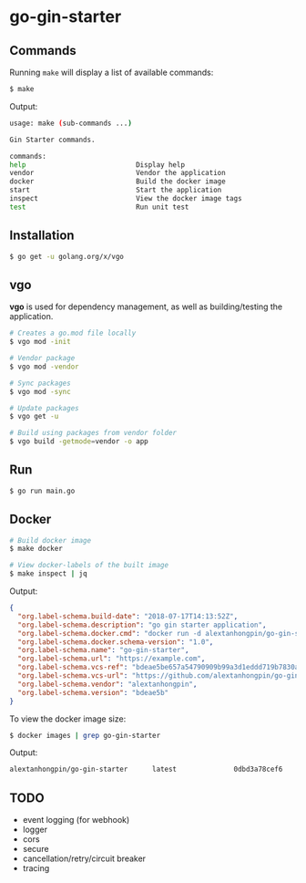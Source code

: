 # go-gin-starter


## Commands

Running `make` will display a list of available commands:

```bash
$ make
```

Output:

```bash
usage: make (sub-commands ...)

Gin Starter commands.

commands:
help                           Display help
vendor                         Vendor the application
docker                         Build the docker image
start                          Start the application
inspect                        View the docker image tags
test                           Run unit test
```

## Installation

```bash
$ go get -u golang.org/x/vgo
```

## vgo

**vgo** is used for dependency management, as well as building/testing the application.

```bash
# Creates a go.mod file locally
$ vgo mod -init

# Vendor package
$ vgo mod -vendor

# Sync packages
$ vgo mod -sync

# Update packages
$ vgo get -u

# Build using packages from vendor folder
$ vgo build -getmode=vendor -o app
```

## Run

```bash
$ go run main.go
```

## Docker


```bash
# Build docker image
$ make docker

# View docker-labels of the built image
$ make inspect | jq
```

Output:

```json
{
  "org.label-schema.build-date": "2018-07-17T14:13:52Z",
  "org.label-schema.description": "go gin starter application",
  "org.label-schema.docker.cmd": "docker run -d alextanhongpin/go-gin-starter",
  "org.label-schema.docker.schema-version": "1.0",
  "org.label-schema.name": "go-gin-starter",
  "org.label-schema.url": "https://example.com",
  "org.label-schema.vcs-ref": "bdeae5be657a54790909b99a3d1eddd719b7830a",
  "org.label-schema.vcs-url": "https://github.com/alextanhongpin/go-gin-starter.git",
  "org.label-schema.vendor": "alextanhongpin",
  "org.label-schema.version": "bdeae5b"
}
```

To view the docker image size:

```bash
$ docker images | grep go-gin-starter
```

Output:

```bash
alextanhongpin/go-gin-starter      latest              0dbd3a78cef6        23 seconds ago      17.8MB
```

## TODO

- event logging (for webhook)
- logger
- cors
- secure
- cancellation/retry/circuit breaker
- tracing